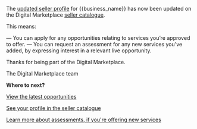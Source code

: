 The [updated seller profile]({{url_seller_page}}) for {{business_name}} has now been updated on the Digital Marketplace [seller catalogue]({{url_seller_page}}). 

This means:

— You can apply for any opportunities relating to services you’re approved to offer.
— You can request an assessment for any new services you've added, by expressing interest in a relevant live opportunity.

Thanks for being part of the Digital Marketplace.

The Digital Marketplace team 

**Where to next?**

[View the latest opportunities]({{url_latest_opportunities}})

[See your profile in the seller catalogue]({{url_seller_page}})

[Learn more about assessments, if you're offering new services]({{url_assessments}})